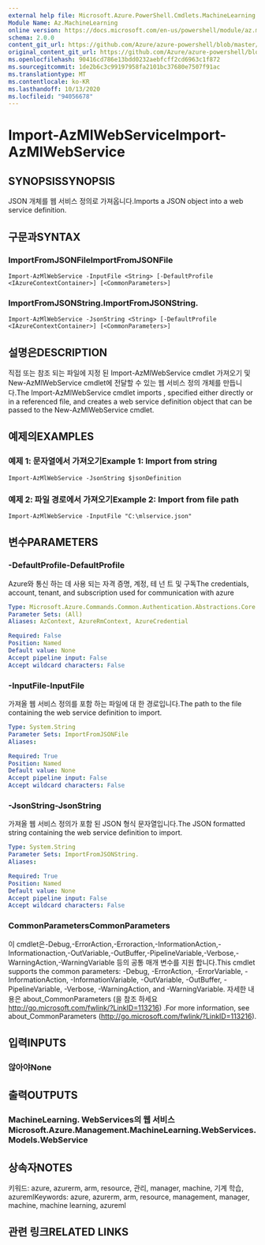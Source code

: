 ```yaml
---
external help file: Microsoft.Azure.PowerShell.Cmdlets.MachineLearning.dll-Help.xml
Module Name: Az.MachineLearning
online version: https://docs.microsoft.com/en-us/powershell/module/az.machinelearning/import-azmlwebservice
schema: 2.0.0
content_git_url: https://github.com/Azure/azure-powershell/blob/master/src/MachineLearning/MachineLearning/help/Import-AzMlWebService.md
original_content_git_url: https://github.com/Azure/azure-powershell/blob/master/src/MachineLearning/MachineLearning/help/Import-AzMlWebService.md
ms.openlocfilehash: 90416cd786e13bdd0232aebfcff2cd6963c1f872
ms.sourcegitcommit: 1de2b6c3c99197958fa2101bc37680e7507f91ac
ms.translationtype: MT
ms.contentlocale: ko-KR
ms.lasthandoff: 10/13/2020
ms.locfileid: "94056678"
---
```

# <span data-ttu-id="03e37-101">Import-AzMlWebService</span><span class="sxs-lookup"><span data-stu-id="03e37-101">Import-AzMlWebService</span></span>

## <span data-ttu-id="03e37-102">SYNOPSIS</span><span class="sxs-lookup"><span data-stu-id="03e37-102">SYNOPSIS</span></span>
<span data-ttu-id="03e37-103">JSON 개체를 웹 서비스 정의로 가져옵니다.</span><span class="sxs-lookup"><span data-stu-id="03e37-103">Imports a JSON object into a web service definition.</span></span>

## <span data-ttu-id="03e37-104">구문과</span><span class="sxs-lookup"><span data-stu-id="03e37-104">SYNTAX</span></span>

### <span data-ttu-id="03e37-105">ImportFromJSONFile</span><span class="sxs-lookup"><span data-stu-id="03e37-105">ImportFromJSONFile</span></span>
```
Import-AzMlWebService -InputFile <String> [-DefaultProfile <IAzureContextContainer>] [<CommonParameters>]
```

### <span data-ttu-id="03e37-106">ImportFromJSONString.</span><span class="sxs-lookup"><span data-stu-id="03e37-106">ImportFromJSONString.</span></span>
```
Import-AzMlWebService -JsonString <String> [-DefaultProfile <IAzureContextContainer>] [<CommonParameters>]
```

## <span data-ttu-id="03e37-107">설명은</span><span class="sxs-lookup"><span data-stu-id="03e37-107">DESCRIPTION</span></span>
<span data-ttu-id="03e37-108">직접 또는 참조 되는 파일에 지정 된 Import-AzMlWebService cmdlet 가져오기 및 New-AzMlWebService cmdlet에 전달할 수 있는 웹 서비스 정의 개체를 만듭니다.</span><span class="sxs-lookup"><span data-stu-id="03e37-108">The Import-AzMlWebService cmdlet imports , specified either directly or in a referenced file, and creates a web service definition object that can be passed to the New-AzMlWebService cmdlet.</span></span>

## <span data-ttu-id="03e37-109">예제의</span><span class="sxs-lookup"><span data-stu-id="03e37-109">EXAMPLES</span></span>

### <span data-ttu-id="03e37-110">예제 1: 문자열에서 가져오기</span><span class="sxs-lookup"><span data-stu-id="03e37-110">Example 1: Import from string</span></span>
```
Import-AzMlWebService -JsonString $jsonDefinition
```

### <span data-ttu-id="03e37-111">예제 2: 파일 경로에서 가져오기</span><span class="sxs-lookup"><span data-stu-id="03e37-111">Example 2: Import from file path</span></span>
```
Import-AzMlWebService -InputFile "C:\mlservice.json"
```

## <span data-ttu-id="03e37-112">변수</span><span class="sxs-lookup"><span data-stu-id="03e37-112">PARAMETERS</span></span>

### <span data-ttu-id="03e37-113">-DefaultProfile</span><span class="sxs-lookup"><span data-stu-id="03e37-113">-DefaultProfile</span></span>
<span data-ttu-id="03e37-114">Azure와 통신 하는 데 사용 되는 자격 증명, 계정, 테 넌 트 및 구독</span><span class="sxs-lookup"><span data-stu-id="03e37-114">The credentials, account, tenant, and subscription used for communication with azure</span></span>

```yaml
Type: Microsoft.Azure.Commands.Common.Authentication.Abstractions.Core.IAzureContextContainer
Parameter Sets: (All)
Aliases: AzContext, AzureRmContext, AzureCredential

Required: False
Position: Named
Default value: None
Accept pipeline input: False
Accept wildcard characters: False
```

### <span data-ttu-id="03e37-115">-InputFile</span><span class="sxs-lookup"><span data-stu-id="03e37-115">-InputFile</span></span>
<span data-ttu-id="03e37-116">가져올 웹 서비스 정의를 포함 하는 파일에 대 한 경로입니다.</span><span class="sxs-lookup"><span data-stu-id="03e37-116">The path to the file containing the web service definition to import.</span></span>

```yaml
Type: System.String
Parameter Sets: ImportFromJSONFile
Aliases:

Required: True
Position: Named
Default value: None
Accept pipeline input: False
Accept wildcard characters: False
```

### <span data-ttu-id="03e37-117">-JsonString</span><span class="sxs-lookup"><span data-stu-id="03e37-117">-JsonString</span></span>
<span data-ttu-id="03e37-118">가져올 웹 서비스 정의가 포함 된 JSON 형식 문자열입니다.</span><span class="sxs-lookup"><span data-stu-id="03e37-118">The JSON formatted string containing the web service definition to import.</span></span>

```yaml
Type: System.String
Parameter Sets: ImportFromJSONString.
Aliases:

Required: True
Position: Named
Default value: None
Accept pipeline input: False
Accept wildcard characters: False
```

### <span data-ttu-id="03e37-119">CommonParameters</span><span class="sxs-lookup"><span data-stu-id="03e37-119">CommonParameters</span></span>
<span data-ttu-id="03e37-120">이 cmdlet은-Debug,-ErrorAction,-Erroraction,-InformationAction,-Informationaction,-OutVariable,-OutBuffer,-PipelineVariable,-Verbose,-WarningAction,-WarningVariable 등의 공통 매개 변수를 지원 합니다.</span><span class="sxs-lookup"><span data-stu-id="03e37-120">This cmdlet supports the common parameters: -Debug, -ErrorAction, -ErrorVariable, -InformationAction, -InformationVariable, -OutVariable, -OutBuffer, -PipelineVariable, -Verbose, -WarningAction, and -WarningVariable.</span></span> <span data-ttu-id="03e37-121">자세한 내용은 about_CommonParameters (을 참조 하세요 http://go.microsoft.com/fwlink/?LinkID=113216) .</span><span class="sxs-lookup"><span data-stu-id="03e37-121">For more information, see about_CommonParameters (http://go.microsoft.com/fwlink/?LinkID=113216).</span></span>

## <span data-ttu-id="03e37-122">입력</span><span class="sxs-lookup"><span data-stu-id="03e37-122">INPUTS</span></span>

### <span data-ttu-id="03e37-123">않아야</span><span class="sxs-lookup"><span data-stu-id="03e37-123">None</span></span>

## <span data-ttu-id="03e37-124">출력</span><span class="sxs-lookup"><span data-stu-id="03e37-124">OUTPUTS</span></span>

### <span data-ttu-id="03e37-125">MachineLearning. WebServices의 웹 서비스</span><span class="sxs-lookup"><span data-stu-id="03e37-125">Microsoft.Azure.Management.MachineLearning.WebServices.Models.WebService</span></span>

## <span data-ttu-id="03e37-126">상속자</span><span class="sxs-lookup"><span data-stu-id="03e37-126">NOTES</span></span>
<span data-ttu-id="03e37-127">키워드: azure, azurerm, arm, resource, 관리, manager, machine, 기계 학습, azureml</span><span class="sxs-lookup"><span data-stu-id="03e37-127">Keywords: azure, azurerm, arm, resource, management, manager, machine, machine learning, azureml</span></span>

## <span data-ttu-id="03e37-128">관련 링크</span><span class="sxs-lookup"><span data-stu-id="03e37-128">RELATED LINKS</span></span>
